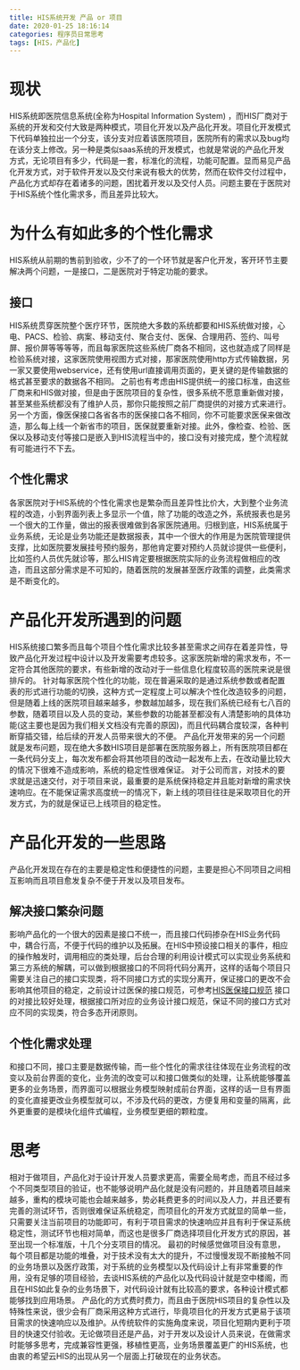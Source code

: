 ```yaml
---
title: HIS系统开发 产品 or 项目
date: 2020-01-25 18:16:14
categories: 程序员日常思考
tags: [HIS，产品化]
---
```

# 现状
HIS系统即医院信息系统(全称为Hospital Information System) ，而HIS厂商对于系统的开发和交付大致是两种模式，项目化开发以及产品化开发。项目化开发模式下代码单独拉出一个分支，该分支对应着该医院项目，医院所有的需求以及bug均在该分支上修改。另一种是类似saas系统的开发模式，也就是常说的产品化开发方式，无论项目有多少，代码是一套，标准化的流程，功能可配置。显而易见产品化开发方式，对于软件开发以及交付来说有极大的优势，然而在软件交付过程中，产品化方式却存在着诸多的问题，困扰着开发以及交付人员。问题主要在于医院对于HIS系统个性化需求多，而且差异比较大。
# 为什么有如此多的个性化需求
HIS系统从前期的售前到验收，少不了的一个环节就是客户化开发，客开环节主要解决两个问题，一是接口，二是医院对于特定功能的要求。
## 接口
HIS系统贯穿医院整个医疗环节，医院绝大多数的系统都要和HIS系统做对接，心电、PACS、检验、病案、移动支付、聚合支付、医保、合理用药、签约、叫号屏、报价屏等等等等，而且每家医院这些系统厂商各不相同，这也就造成了同样是检验系统对接，这家医院使用视图方式对接，那家医院使用http方式传输数据，另一家又要使用webservice，还有使用url直接调用页面的，更关键的是传输数据的格式甚至要求的数据各不相同。
之前也有考虑由HIS提供统一的接口标准，由这些厂商来和HIS做对接，但是由于医院项目的复杂性，很多系统不愿意重新做对接，甚至某些系统都没有了维护人员，那你只能按照之前厂商提供的对接方式来进行。另一个方面，像医保接口各省各市的医保接口各不相同，你不可能要求医保来做改造，那么每上线一个新省市的项目，医保就要重新对接。此外，像检查、检验、医保以及移动支付等接口是嵌入到HIS流程当中的，接口没有对接完成，整个流程就有可能进行不下去。
## 个性化需求
各家医院对于HIS系统的个性化需求也是繁杂而且差异性比价大，大到整个业务流程的改造，小到界面列表上多显示一个值，除了功能的改造之外，系统报表也是另一个很大的工作量，做出的报表很难做到各家医院通用。归根到底，HIS系统属于业务系统，无论是业务功能还是数据报表，其中一个很大的作用是为医院管理提供支撑，比如医院要发展挂号预约服务，那他肯定要对预约人员就诊提供一些便利，比如签约人员优先就诊等，那么HIS肯定要根据医院实际的业务流程做相应的改造，而且这部分需求是不可知的，随着医院的发展甚至医疗政策的调整，此类需求是不断变化的。
# 产品化开发所遇到的问题
HIS系统接口繁多而且每个项目个性化需求比较多甚至需求之间存在着差异性，导致产品化开发过程中设计以及开发需要考虑较多。这家医院新增的需求发布，不一定符合其他医院的要求，有些新增的改动对于一些信息化程度较高的医院来说是很排斥的。
针对每家医院个性化的功能，现在普遍采取的是通过系统参数或者配置表的形式进行功能的切换，这种方式一定程度上可以解决个性化改造较多的问题，但是随着上线的医院项目越来越多，参数越加越多，现在我们系统已经有七八百的参数，随着项目以及人员的变动，某些参数的功能甚至都没有人清楚影响的具体功能(这主要也是因为我们相关文档没有完善的原因)，而且代码耦合度较深，各种判断穿插交错，给后续的开发人员带来很大的不便。
产品化开发带来的另一个问题就是发布问题，现在绝大多数HIS项目是部署在医院服务器上，所有医院项目都在一条代码分支上，每次发布都会将其他项目的改动一起发布上去，在改动量比较大的情况下很难不造成影响，系统的稳定性很难保证。
对于公司而言，对技术的要求就是迅速交付，对于项目来说，最重要的是系统保持稳定并且能对新增的需求快速响应。在不能保证需求高度统一的情况下，新上线的项目往往是采取项目化的开发方式，为的就是保证已上线项目的稳定性。
# 产品化开发的一些思路
产品化开发现在存在的主要是稳定性和便捷性的问题，主要是担心不同项目之间相互影响而且项目愈发复杂不便于开发以及项目发布。
## 解决接口繁杂问题
影响产品化的一个很大的因素是接口不统一，而且接口代码掺杂在HIS业务代码中，耦合行高，不便于代码的维护以及拓展。在HIS中预设接口相关的事件，相应的操作触发时，调用相应的类处理，后台合理的利用设计模式可以实现业务系统和第三方系统的解耦，可以做到根据接口的不同将代码分离开，这样的话每个项目只需要关注自己的接口实现类，将不同接口方式的实现分离开，保证接口的更改不会影响其他项目的稳定，之前设计过医保的接口规范，可参考[HIS医保接口规范](https://wrxiang.github.io/2019/09/09/HIS%E5%8C%BB%E4%BF%9D%E6%8E%A5%E5%8F%A3%E8%AE%BE%E8%AE%A1%E8%A7%84%E8%8C%83)
接口的对接比较好处理，根据接口所对应的业务设计接口规范，保证不同的接口方式对应不同的实现类，符合多态开闭原则。
## 个性化需求处理
和接口不同，接口主要是数据传输，而一些个性化的需求往往体现在业务流程的改变以及前台界面的变化，业务流的改变可以和接口做类似的处理，让系统能够覆盖更多的业务场景，而界面可以根据业务模型映射成前台界面，这样的话一旦有界面的变化直接更改业务模型就可以，不涉及代码的更改，方便复用和变量的隔离，此外更重要的是模块化组件式编程，业务模型更细的颗粒度。
# 思考
相对于做项目，产品化对于设计开发人员要求更高，需要全局考虑，而且不经过多个不同类型项目的验证，也不能够说明产品化就是没有问题的，并且随着项目越来越多，重构的模块可能也会越来越多，势必耗费更多的时间以及人力，并且还要有完善的测试环节，否则很难保证系统稳定，而项目化的开发方式就显的简单一些，只需要关注当前项目的功能即可，有利于项目需求的快速响应并且有利于保证系统稳定性，测试环节也相对简单，而这也是很多厂商选择项目化开发方式的原因，甚至出现一个标准版，十几个分支项目的情况。
最初的时候感觉做项目没有意思，每个项目都是功能的堆叠，对于技术没有太大的提升，不过慢慢发现不断接触不同的业务场景以及医疗政策，对于系统的业务模型以及代码设计上有非常重要的作用，没有足够的项目经验，去谈HIS系统的产品化以及代码设计就是空中楼阁，而且在HIS如此复杂的业务场景下，对代码设计就有比较高的要求，各种设计模式都能够找到应用场景。
产品化的方式费时费力，而且由于医院HIS项目的复杂性以及特殊性来说，很少会有厂商采用这种方式进行，毕竟项目化的开发方式更易于该项目需求的快速响应以及维护。从传统软件的实施角度来说，项目化短期内更利于项目的快速交付验收。无论做项目还是产品，对于开发以及设计人员来说，在做需求时能够多思考，完成兼容性更强，移植性更高，业务场景覆盖更广的HIS系统，也由衷的希望云HIS的出现从另一个层面上打破现在的业务状态。